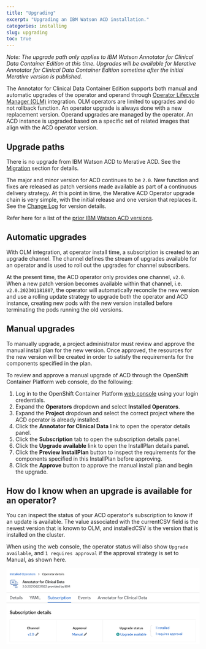 ```yaml
---
title: "Upgrading"
excerpt: "Upgrading an IBM Watson ACD installation."
categories: installing
slug: upgrading
toc: true
---
```

<!--                                                                    -->
<!-- (C) Copyright Merative US L.P. and others 2018, 2023                -->
<!--                                                                    -->
<!-- SPDX-License-Identifier: Apache-2.0                                -->
<!--                                                                    -->


_Note:  The upgrade path only applies to IBM Watson Annotator for Clinical Data Container Edition at this time. Upgrades will be available for Merative Annotator for Clinical Data Container Edition sometime after the initial Merative version is published._

The Annotator for Clinical Data Container Edition supports both manual and automatic upgrades of the operator and operand through [Operator Lifecycle Manager (OLM)](https://docs.openshift.com/container-platform/4.7/operators/understanding/olm/olm-understanding-olm.html#olm-overview_olm-understanding-olm) integration. OLM operators are limited to upgrades and do not rollback function. An operator upgrade is always done with a new replacement version. Operand upgrades are managed by the operator. An ACD instance is upgraded based on a specific set of related images that align with the ACD operator version.

## Upgrade paths

There is no upgrade from IBM Watson ACD to Merative ACD. See the [Migration](/migration/considerations/) section for details.

The major and minor version for ACD continues to be `2.0`. New function and fixes are released as patch versions made available as part of a continuous delivery strategy. At this point in time, the Merative ACD Operator upgrade chain is very simple, with the initial release and one version that replaces it. See the [Change Log](https://github.com/merative/acd-containers/blob/master/CHANGELOG.md#releases-from-merative) for version details.

Refer here for a list of the [prior IBM Watson ACD versions](https://github.com/merative/acd-containers/blob/master/CHANGELOG.md#releases-from-ibm).

## Automatic upgrades

With OLM integration, at operator install time, a subscription is created to an upgrade channel. The channel defines the stream of upgrades available for an operator and is used to roll out the upgrades for channel subscribers.

At the present time, the ACD operator only provides one channel, `v2.0`. When a new patch version becomes available within that channel, i.e. `v2.0.202301181807`, the operator will automatically reconcile the new version and use a rolling update strategy to upgrade both the operator and ACD instance, creating new pods with the new version installed before terminating the pods running the old versions.

## Manual upgrades

To manually upgrade, a project administrator must review and approve the manual install plan for the new version. Once approved, the resources for the new version will be created in order to satisfy the requirements for the components specified in the plan.

To review and approve a manual upgrade of ACD through the OpenShift Container Platform web console, do the following:

1. Log in to the OpenShift Container Platform [web console](https://docs.openshift.com/container-platform/4.7/web_console/web-console.html) using your login credentials.
1. Expand the **Operators** dropdown and select **Installed Operators**.
1. Expand the **Project** dropdown and select the correct project where the ACD operator is already installed.
1. Click the **Annotator for Clinical Data** link to open the operator details panel.
1. Click the **Subscription** tab to open the subscription details panel.
1. Click the **Upgrade available** link to open the InstallPlan details panel.
1. Click the **Preview InstallPlan** button to inspect the requirements for the components specified in this InstallPlan before approving.
1. Click the **Approve** button to approve the manual install plan and begin the upgrade.

## How do I know when an upgrade is available for an operator?

You can inspect the status of your ACD operator's subscription to know if an update is available. The value associated with the currentCSV field is the newest version that is known to OLM, and installedCSV is the version that is installed on the cluster.

When using the web console, the operator status will also show `Upgrade available`, and `1 requires approval` if the approval strategy is set to Manual, as shown here.

![image](../../images/upgrade_available.png)

